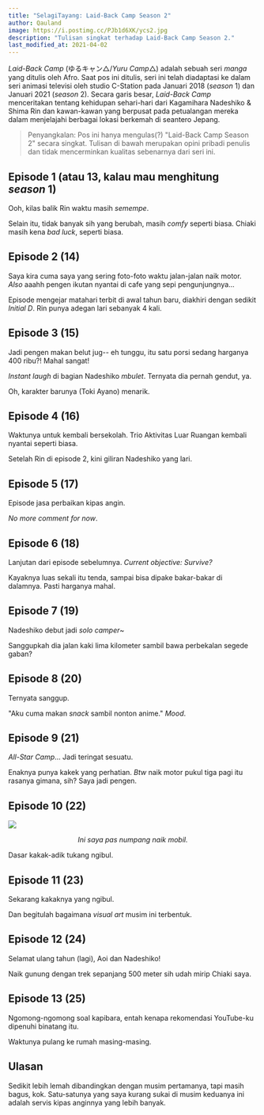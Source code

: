 ```yaml
---
title: "SelagiTayang: Laid-Back Camp Season 2"
author: Qauland
image: https://i.postimg.cc/PJb1d6XK/ycs2.jpg
description: "Tulisan singkat terhadap Laid-Back Camp Season 2."
last_modified_at: 2021-04-02
---
```


*Laid-Back Camp* (ゆるキャン△/*Yuru Camp*△) adalah sebuah seri *manga* yang ditulis oleh Afro. Saat pos ini ditulis, seri ini telah diadaptasi ke dalam seri animasi televisi oleh studio C-Station pada Januari 2018 (*season* 1) dan Januari 2021 (*season* 2). Secara garis besar, *Laid-Back Camp* menceritakan tentang kehidupan sehari-hari dari Kagamihara Nadeshiko & Shima Rin dan kawan-kawan yang berpusat pada petualangan mereka dalam menjelajahi berbagai lokasi berkemah di seantero Jepang.

> Penyangkalan: Pos ini hanya mengulas(?) "Laid-Back Camp Season 2" secara singkat. Tulisan di bawah merupakan opini pribadi penulis dan tidak mencerminkan kualitas sebenarnya dari seri ini.

## Episode 1 (atau 13, kalau mau menghitung *season* 1)

Ooh, kilas balik Rin waktu masih *semempe*.

Selain itu, tidak banyak sih yang berubah, masih *comfy* seperti biasa. Chiaki masih kena *bad luck*, seperti biasa.

## Episode 2 (14)

Saya kira cuma saya yang sering foto-foto waktu jalan-jalan naik motor. *Also* aaahh pengen ikutan nyantai di cafe yang sepi pengunjungnya...

Episode mengejar matahari terbit di awal tahun baru, diakhiri dengan sedikit *Initial D*. Rin punya adegan lari sebanyak 4 kali.

## Episode 3 (15)

Jadi pengen makan belut jug-- eh tunggu, itu satu porsi sedang harganya 400 ribu?! Mahal sangat!

*Instant laugh* di bagian Nadeshiko *mbulet*. Ternyata dia pernah gendut, ya.

Oh, karakter barunya (Toki Ayano) menarik.

## Episode 4 (16)

Waktunya untuk kembali bersekolah. Trio Aktivitas Luar Ruangan kembali nyantai seperti biasa.

Setelah Rin di episode 2, kini giliran Nadeshiko yang lari.

## Episode 5 (17)

Episode jasa perbaikan kipas angin.

*No more comment for now*.

## Episode 6 (18)

Lanjutan dari episode sebelumnya. *Current objective: Survive?*

Kayaknya luas sekali itu tenda, sampai bisa dipake bakar-bakar di dalamnya. Pasti harganya mahal.

## Episode 7 (19)

Nadeshiko debut jadi *solo camper*~

Sanggupkah dia jalan kaki lima kilometer sambil bawa perbekalan segede gaban?

## Episode 8 (20)

Ternyata sanggup.

"Aku cuma makan *snack* sambil nonton anime." *Mood*.

## Episode 9 (21)

*All-Star Camp*... Jadi teringat sesuatu.

Enaknya punya kakek yang perhatian. *Btw* naik motor pukul tiga pagi itu rasanya gimana, sih? Saya jadi pengen.

## Episode 10 (22)

![](https://i.postimg.cc/FFZK2rHD/Screenshot-2021-03-12-08-58-08-90-2.png)

<p align="center"><i>Ini saya pas numpang naik mobil.</i></p>

Dasar kakak-adik tukang ngibul.

## Episode 11 (23)

Sekarang kakaknya yang ngibul.

Dan begitulah bagaimana *visual art* musim ini terbentuk.

## Episode 12 (24)

Selamat ulang tahun (lagi), Aoi dan Nadeshiko!

Naik gunung dengan trek sepanjang 500 meter sih udah mirip Chiaki saya.

## Episode 13 (25)

Ngomong-ngomong soal kapibara, entah kenapa rekomendasi YouTube-ku dipenuhi binatang itu.

Waktunya pulang ke rumah masing-masing.

## Ulasan

Sedikit lebih lemah dibandingkan dengan musim pertamanya, tapi masih bagus, kok. Satu-satunya yang saya kurang sukai di musim keduanya ini adalah servis kipas anginnya yang lebih banyak.
